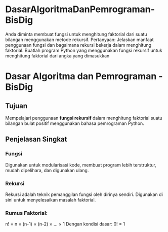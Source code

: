 # DasarAlgoritmaDanPemrograman-BisDig
Anda diminta membuat fungsi untuk menghitung faktorial dari suatu bilangan menggunakan metode rekursif. Pertanyaan: Jelaskan manfaat penggunaan fungsi dan bagaimana rekursi bekerja dalam menghitung faktorial. Buatlah program Python yang menggunakan fungsi rekursif untuk menghitung faktorial dari angka yang dimasukkan

# Dasar Algoritma dan Pemrograman - BisDig

## Tujuan
Mempelajari penggunaan **fungsi rekursif** dalam menghitung faktorial suatu bilangan bulat positif menggunakan bahasa pemrograman Python.

## Penjelasan Singkat

### Fungsi
Digunakan untuk modularisasi kode, membuat program lebih terstruktur, mudah dipelihara, dan digunakan ulang.

### Rekursi
Rekursi adalah teknik pemanggilan fungsi oleh dirinya sendiri. Digunakan di sini untuk menyelesaikan masalah faktorial.

### Rumus Faktorial:
n! = n × (n-1) × (n-2) × ... × 1
Dengan kondisi dasar:
0! = 1

